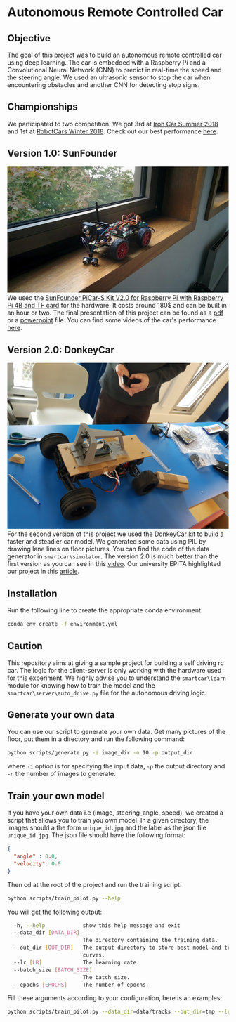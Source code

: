 # Autonomous Remote Controlled Car

## Objective
The goal of this project was to build an autonomous remote controlled car using deep learning.
The car is embedded with a Raspberry Pi and a Convolutional Neural Network (CNN) to predict in real-time the speed and the steering angle. We used an ultrasonic sensor to stop the car when encountering obstacles and another CNN for detecting stop signs.

## Championships
We participated to two competition. We got 3rd at [Iron Car Summer 2018](http://www.mylanderpages.com/ironcar2018/ironcar2018) and 
1st at [RobotCars Winter 2018](https://www.meetup.com/DIY-Robocars-France/). Check out our best performance [here](https://github.com/ConsciousML/Autonomous-RC-Car/raw/master/data/demo/v2.0/competition_03.mp4).

## Version 1.0: SunFounder
![title](data/images/v01.jpg)
We used the [SunFounder PiCar-S Kit V2.0 for Raspberry Pi with Raspberry Pi 4B and TF card](https://www.sunfounder.com/picars-kit-with-raspberrypi.html) for the hardware. It costs around 180$ and can be built in an hour or two.
The final presentation of this project can be found as a [pdf](https://github.com/ConsciousML/Autonomous-RC-Car/blob/master/data/slides/SmartCar.pdf) or a [powerpoint](https://github.com/ConsciousML/Autonomous-RC-Car/blob/master/data/slides/SmartCar.pptx) file.
You can find some videos of the car's performance [here](https://github.com/ConsciousML/Autonomous-RC-Car/raw/master/data/demo/v1.0/driving.mp4).

## Version 2.0: DonkeyCar 
![title](data/images/v02.jpg)
For the second version of this project we used the [DonkeyCar kit](https://www.donkeycar.com/) to build a faster and steadier car model. We generated some data using PIL by drawing lane lines on floor pictures. You can find the code of the data generator in `smartcar\simulator`. The version 2.0 is much better than the first version as you can see in this [video](https://github.com/ConsciousML/Autonomous-RC-Car/raw/master/data/demo/v2.0/driving_01.mp4). Our university EPITA highlighted our project in this [article](https://www.epita.fr/2018/04/05/presentation-projets-fin-etudes-promotion-2018-smartcar-majeure-data-science-intelligence-artificielle-scia/).

## Installation
Run the following line to create the appropriate conda environment:
```bash
conda env create -f environment.yml
```

## Caution
This repository aims at giving a sample project for building a self driving rc car.
The logic for the client-server is only working with the hardware used for this experiment.
We highly advise you to understand the `smartcar\learn` module for knowing how to train the model
and the `smartcar\server\auto_drive.py` file for the autonomous driving logic.

## Generate your own data
You can use our script to generate your own data. Get many pictures of the floor, put them in a directory and run the following command:
```bash 
python scripts/generate.py -i image_dir -n 10 -p output_dir
```
where `-i` option is for specifying the input data, `-p` the output directory and `-n` the number of images to generate.

## Train your own model
If you have your own data i.e (image, steering_angle, speed), we created a script that allows you to train you own model.
In a given directory, the images should a the form `unique_id.jpg` and the label as the json file `unique_id.jpg`.
The json file should have the following format:
```json
{
  "angle" : 0.0,
  "velocity": 0.0
}
```

Then cd at the root of the project and run the training script:
```bash
python scripts/train_pilot.py --help
```
You will get the following output:
```bash
  -h, --help            show this help message and exit
  --data_dir [DATA_DIR]
                        The directory containing the training data.
  --out_dir [OUT_DIR]   The output directory to store best model and training
                        curves.
  --lr [LR]             The learning rate.
  --batch_size [BATCH_SIZE]
                        The batch size.
  --epochs [EPOCHS]     The number of epochs.
```
Fill these arguments according to your configuration, here is an examples:
```bash
python scripts/train_pilot.py --data_dir=data/tracks --out_dir=tmp --lr=1e-4 --batch_size=128 --epochs=20
```
